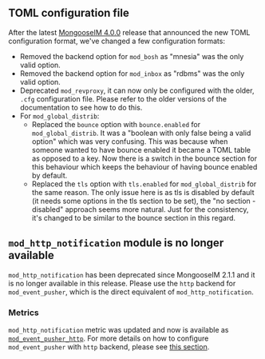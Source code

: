 ## TOML configuration file

After the latest [MongooseIM 4.0.0](https://github.com/esl/MongooseIM/releases/tag/4.0.0) release that announced the new TOML configuration format, we've changed a few configuration formats:

* Removed the backend option for `mod_bosh` as "mnesia" was the only valid option.
* Removed the backend option for `mod_inbox` as "rdbms" was the only valid option.
* Deprecated `mod_revproxy`, it can now only be configured with the older, `.cfg` configuration file. Please refer to the older versions of the documentation to see how to do this.
* For `mod_global_distrib`:
  * Replaced the `bounce` option with `bounce.enabled` for `mod_global_distrib`. It was a "boolean with only false being a valid option" which was very confusing. This was because when someone wanted to have bounce enabled it became a TOML table as opposed to a key. Now there is a switch in the bounce section for this behaviour which keeps the behaviour of having bounce enabled by default.
  * Replaced the `tls` option with `tls.enabled` for `mod_global_distrib` for the same reason. The only issue here is as tls is disabled by default (it needs some options in the tls section to be set), the "no section - disabled" approach seems more natural. Just for the consistency, it's changed to be similar to the bounce section in this regard.


## `mod_http_notification` module is no longer available

`mod_http_notification` has been deprecated since MongooseIM 2.1.1 and it is no longer available in this release.
Please use the `http` backend for `mod_event_pusher`, which is the direct equivalent of `mod_http_notification`.

### Metrics

`mod_http_notification` metric was updated and now is available as [`mod_event_pusher_http`](../modules/mod_event_pusher_http.md#metrics).
For more details on how to configure `mod_event_pusher` with `http` backend, please see [this section](../modules/mod_event_pusher_http.md).
